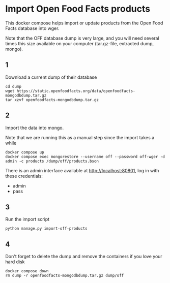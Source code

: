 # Import Open Food Facts products

This docker compose helps import or update products from the Open Food Facts
database into wger.

Note that the OFF database dump is very large, and you will need several times
this size available on your computer (tar.gz-file, extracted dump, mongo).

## 1

Download a current dump of their database

```shell
cd dump
wget https://static.openfoodfacts.org/data/openfoodfacts-mongodbdump.tar.gz
tar xzvf openfoodfacts-mongodbdump.tar.gz
```

## 2

Import the data into mongo.

Note that we are running this as a manual step since the import takes a while

```shell
docker compose up
docker compose exec mongorestore --username off --password off-wger -d admin -c products /dump/off/products.bson
```

There is an admin interface available at <http://localhost:80801>, log in with
these credentials:

* admin
* pass

## 3

Run the import script

```shell
python manage.py import-off-products
```

## 4

Don't forget to delete the dump and remove the containers if you love your
hard disk

```shell
docker compose down
rm dump -r openfoodfacts-mongodbdump.tar.gz dump/off
```
